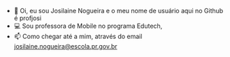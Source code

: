 - 👋 Oi, eu sou Josilaine Nogueira e o meu nome de usuário aqui no Github é profjosi  
- 💻 Sou professora de Mobile no programa Edutech, 
- 📫 Como chegar até a mim, através do email josilaine.nogueira@escola.pr.gov.br
